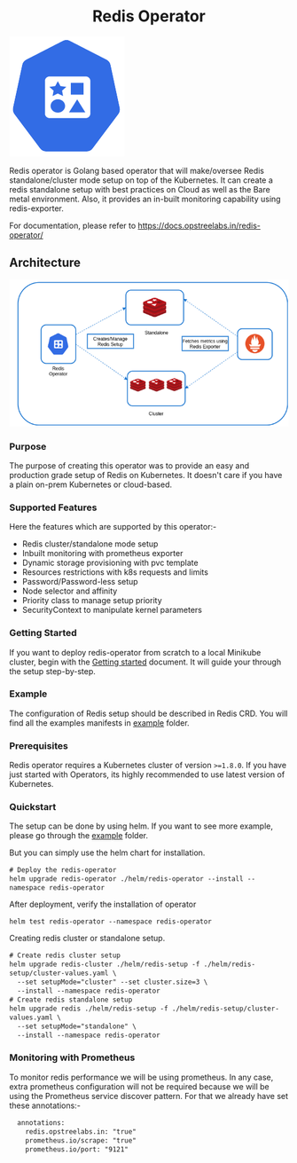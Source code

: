 <h1 align="center">Redis Operator</h1>

![Logo](_images/logo.png)

Redis operator is Golang based operator that will make/oversee Redis standalone/cluster mode setup on top of the Kubernetes. It can create a redis standalone setup with best practices on Cloud as well as the Bare metal environment. Also, it provides an in-built monitoring capability using redis-exporter.

For documentation, please refer to https://docs.opstreelabs.in/redis-operator/

## Architecture

![redis-arch](_images/redis-arch.png)

### Purpose

The purpose of creating this operator was to provide an easy and production grade setup of Redis on Kubernetes. It doesn't care if you have a plain on-prem Kubernetes or cloud-based.

### Supported Features

Here the features which are supported by this operator:-

- Redis cluster/standalone mode setup
- Inbuilt monitoring with prometheus exporter
- Dynamic storage provisioning with pvc template
- Resources restrictions with k8s requests and limits
- Password/Password-less setup
- Node selector and affinity
- Priority class to manage setup priority
- SecurityContext to manipulate kernel parameters

### Getting Started

If you want to deploy redis-operator from scratch to a local Minikube cluster, begin with the [Getting started](https://ot-container-kit.github.io/redis-operator/#/quickstart/quickstart) document. It will guide your through the setup step-by-step.

### Example

The configuration of Redis setup should be described in Redis CRD. You will find all the examples manifests in [example](https://github.com/OT-CONTAINER-KIT/redis-operator/blob/master/example) folder.

### Prerequisites

Redis operator requires a Kubernetes cluster of version `>=1.8.0`. If you have just started with Operators, its highly recommended to use latest version of Kubernetes.

### Quickstart

The setup can be done by using helm. If you want to see more example, please go through the [example](https://github.com/OT-CONTAINER-KIT/redis-operator/blob/master/example) folder.

But you can simply use the helm chart for installation.

```
# Deploy the redis-operator
helm upgrade redis-operator ./helm/redis-operator --install --namespace redis-operator
```

After deployment, verify the installation of operator

```
helm test redis-operator --namespace redis-operator
```

Creating redis cluster or standalone setup.

```
# Create redis cluster setup
helm upgrade redis-cluster ./helm/redis-setup -f ./helm/redis-setup/cluster-values.yaml \
  --set setupMode="cluster" --set cluster.size=3 \
  --install --namespace redis-operator
# Create redis standalone setup
helm upgrade redis ./helm/redis-setup -f ./helm/redis-setup/cluster-values.yaml \
  --set setupMode="standalone" \
  --install --namespace redis-operator
```

### Monitoring with Prometheus

To monitor redis performance we will be using prometheus. In any case, extra prometheus configuration will not be required because we will be using the Prometheus service discover pattern. For that we already have set these annotations:-

```
  annotations:
    redis.opstreelabs.in: "true"
    prometheus.io/scrape: "true"
    prometheus.io/port: "9121"
```
